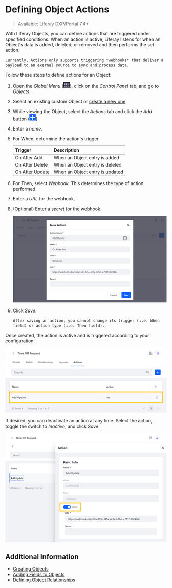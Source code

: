 # Defining Object Actions

> Available: Liferay DXP/Portal 7.4+

With Liferay Objects, you can define actions that are triggered under specified conditions. When an action is active, Liferay listens for when an Object's data is added, deleted, or removed and then performs the set action.

```{important}
Currently, Actions only supports triggering *webhooks* that deliver a payload to an exernal source to sync and process data.
```

Follow these steps to define actions for an Object:

1. Open the *Global Menu* (![Global Menu](../../../images/icon-applications-menu.png)), click on the *Control Panel* tab, and go to *Objects*.

1. Select an existing custom Object or [create a new one](./creating-objects.md).

1. While viewing the Object, select the *Actions* tab and click the *Add* button (![Add Button](../../../images/icon-add.png)).

1. Enter a *name*.

1. For When, determine the action's trigger.

   | Trigger | Description |
   | --- | --- |
   | On After Add| When an Object entry is added |
   | On After Delete | When an Object entry is deleted |
   | On After Update | When an Object entry is updated |

1. For Then, select *Webhook*. This determines the type of action performed.

1. Enter a *URL* for the webhook.

1. (Optional) Enter a *secret* for the webhook.

   ![Enter a name, trigger, action type, and URL.](./defining-object-actions/images/01.png)

1. Click *Save*.

   ```{note}
   After saving an action, you cannot change its trigger (i.e. When field) or action type (i.e. Then field).
   ```

Once created, the action is active and is triggered according to your configuration.

![The action is activated after saving.](./defining-object-actions/images/02.png)

If desired, you can deactivate an action at any time. Select the action, toggle the switch to *Inactive*, and click *Save*.

![Actions can be deactivated at any time.](./defining-object-actions/images/03.png)

## Additional Information

* [Creating Objects](./creating-objects.md)
* [Adding Fields to Objects](../creating-and-managing-objects/adding-fields-to-objects.md)
* [Defining Object Relationships](../creating-and-managing-objects/defining-object-relationships.md)
